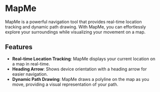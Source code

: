 
# MapMe

MapMe is a powerful navigation tool that provides real-time location tracking and dynamic path drawing. With MapMe, you can effortlessly explore your surroundings while visualizing your movement on a map.

## Features

- **Real-time Location Tracking**: MapMe displays your current location on a map in real-time.
- **Heading Arrow**: Shows device orientation with a heading arrow for easier navigation.
- **Dynamic Path Drawing**: MapMe draws a polyline on the map as you move, providing a visual representation of your path.
